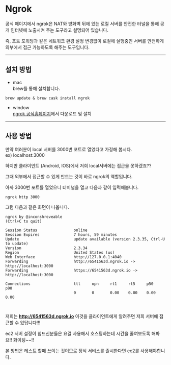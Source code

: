 # Ngrok

공식 페이지에서 ngrok은 NAT와 방화벽 뒤에 있는 로컬 서버를 안전한 터널을 통해 공개 인터넷에 노출시켜 주는 도구라고 설명되어 있습니다.

즉, 포트 포워딩과 같은 네트워크 환경 설정 변경없이 로컬에 실행중인 서버를 안전하게 외부에서 접근 가능하도록 해주는 도구입니다.

---

## 설치 방법 

- mac  
brew를 통해 설치합니다.

```
brew update & brew cask install ngrok
```

- window  
[ngrok 공식홈페이지](https://dashboard.ngrok.com/get-started)에서 다운로드 및 설치

---
## 사용 방법

만약 여러분이 local 서버를 3000번 포트로 열었다고 가정해 봅시다.  
ex) localhost:3000 

하지만 클라이언트 (Android, IOS)에서 저희 local서버에는 접근을 못하겠죠?? 

그때 외부에서 접근할 수 있게 만드는 것이 바로 ngrok의 역할입니다.

아까 3000번 포트를 열었으니 터미널을 열고 다음과 같이 입력해봅니다.

```
ngrok http 3000
```
그럼 다음과 같은 화면이 나옵니다.

```
ngrok by @inconshreveable                                                                                                                                                     (Ctrl+C to quit)
                                                                                                                                                                                              
Session Status                online                                                                                                                                                          
Session Expires               7 hours, 59 minutes                                                                                                                                             
Update                        update available (version 2.3.35, Ctrl-U to update)                                                                                                             
Version                       2.3.34                                                                                                                                                          
Region                        United States (us)                                                                                                                                              
Web Interface                 http://127.0.0.1:4040                                                                                                                                           
Forwarding                    http://6541563d.ngrok.io -> http://localhost:3000                                                                                                               
Forwarding                    https://6541563d.ngrok.io -> http://localhost:3000                                                                                                              
                                                                                                                                                                                              
Connections                   ttl     opn     rt1     rt5     p50     p90                                                                                                                     
                              0       0       0.00    0.00    0.00    0.00                                                                                                                    
                                                                                                                                                                                              
                                                                                 
```

저희는 **http://6541563d.ngrok.io** 이것을 클라이언트에게 알려주면 저희 서버에 접근할 수 있답니다!!!

ec2 서버 설정이 힘드신분들은 요걸 사용해서 호스팅하는데 시간을 줄여보도록 해봐요!! 화이팅~~!!

본 방법은 테스트 할때 쓰이는 것이므로 정식 서비스를 출시한다면 ec2를 사용해야합니다.
